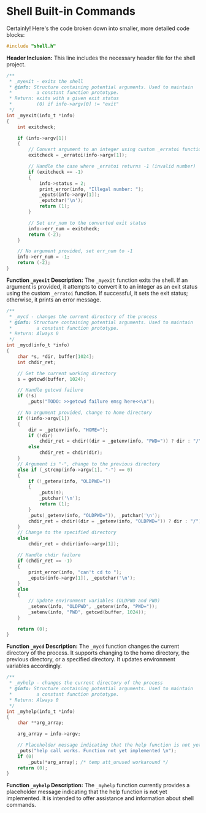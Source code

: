 # Shell Built-in Commands

Certainly! Here's the code broken down into smaller, more detailed code blocks:

```c
#include "shell.h"
```

**Header Inclusion:**
This line includes the necessary header file for the shell project.

```c
/**
 * _myexit - exits the shell
 * @info: Structure containing potential arguments. Used to maintain
 *         a constant function prototype.
 * Return: exits with a given exit status
 *         (0) if info->argv[0] != "exit"
 */
int _myexit(info_t *info)
{
    int exitcheck;

    if (info->argv[1])
    {
        // Convert argument to an integer using custom _erratoi function
        exitcheck = _erratoi(info->argv[1]);

        // Handle the case where _erratoi returns -1 (invalid number)
        if (exitcheck == -1)
        {
            info->status = 2;
            print_error(info, "Illegal number: ");
            _eputs(info->argv[1]);
            _eputchar('\n');
            return (1);
        }

        // Set err_num to the converted exit status
        info->err_num = exitcheck;
        return (-2);
    }

    // No argument provided, set err_num to -1
    info->err_num = -1;
    return (-2);
}
```

**Function `_myexit` Description:**
The `_myexit` function exits the shell. If an argument is provided, it attempts to convert it to an integer as an exit status using the custom `_erratoi` function. If successful, it sets the exit status; otherwise, it prints an error message.

```c
/**
 * _mycd - changes the current directory of the process
 * @info: Structure containing potential arguments. Used to maintain
 *         a constant function prototype.
 * Return: Always 0
 */
int _mycd(info_t *info)
{
    char *s, *dir, buffer[1024];
    int chdir_ret;

    // Get the current working directory
    s = getcwd(buffer, 1024);

    // Handle getcwd failure
    if (!s)
        _puts("TODO: >>getcwd failure emsg here<<\n");

    // No argument provided, change to home directory
    if (!info->argv[1])
    {
        dir = _getenv(info, "HOME=");
        if (!dir)
            chdir_ret = chdir((dir = _getenv(info, "PWD=")) ? dir : "/");
        else
            chdir_ret = chdir(dir);
    }
    // Argument is "-", change to the previous directory
    else if (_strcmp(info->argv[1], "-") == 0)
    {
        if (!_getenv(info, "OLDPWD="))
        {
            _puts(s);
            _putchar('\n');
            return (1);
        }
        _puts(_getenv(info, "OLDPWD=")), _putchar('\n');
        chdir_ret = chdir((dir = _getenv(info, "OLDPWD=")) ? dir : "/");
    }
    // Change to the specified directory
    else
        chdir_ret = chdir(info->argv[1]);

    // Handle chdir failure
    if (chdir_ret == -1)
    {
        print_error(info, "can't cd to ");
        _eputs(info->argv[1]), _eputchar('\n');
    }
    else
    {
        // Update environment variables (OLDPWD and PWD)
        _setenv(info, "OLDPWD", _getenv(info, "PWD="));
        _setenv(info, "PWD", getcwd(buffer, 1024));
    }

    return (0);
}
```

**Function `_mycd` Description:**
The `_mycd` function changes the current directory of the process. It supports changing to the home directory, the previous directory, or a specified directory. It updates environment variables accordingly.

```c
/**
 * _myhelp - changes the current directory of the process
 * @info: Structure containing potential arguments. Used to maintain
 *         a constant function prototype.
 * Return: Always 0
 */
int _myhelp(info_t *info)
{
    char **arg_array;

    arg_array = info->argv;

    // Placeholder message indicating that the help function is not yet implemented
    _puts("help call works. Function not yet implemented \n");
    if (0)
        _puts(*arg_array); /* temp att_unused workaround */
    return (0);
}
```

**Function `_myhelp` Description:**
The `_myhelp` function currently provides a placeholder message indicating that the help function is not yet implemented. It is intended to offer assistance and information about shell commands.
